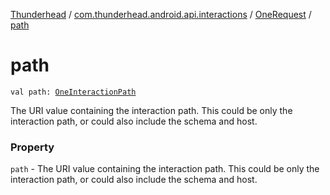 [Thunderhead](../../index.md) / [com.thunderhead.android.api.interactions](../index.md) / [OneRequest](index.md) / [path](./path.md)

# path

`val path: `[`OneInteractionPath`](../-one-interaction-path/index.md)

The URI value containing the interaction path. This could be only the interaction
path, or could also include the schema and host.

### Property

`path` - The URI value containing the interaction path. This could be only the interaction
path, or could also include the schema and host.